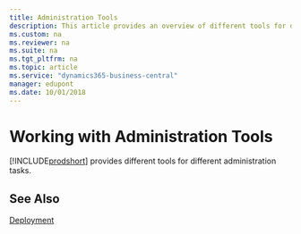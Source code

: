 ```yaml
---
title: Administration Tools
description: This article provides an overview of different tools for different administrative tasks in Microsoft Dynamics 365 Business Central.
ms.custom: na
ms.reviewer: na
ms.suite: na
ms.tgt_pltfrm: na
ms.topic: article
ms.service: "dynamics365-business-central"
manager: edupont
ms.date: 10/01/2018
---
```

# Working with Administration Tools
[!INCLUDE[prodshort](../developer/includes//prodshort.md)] provides different tools for different administration tasks.  
  
<!--
|To|See|  
|--------|---------|  
|Learn about the [!INCLUDE[nav_server](../developer/includes//nav_server_md.md)] Administration Tool, a Microsoft Management Console snap-in that you use to create and manage [!INCLUDE[nav_server](../developer/includes//nav_server_md.md)] instances.|[Business Central Server Administration Tool](administration-tool.md)|  
|Perform administration tasks with the [!INCLUDE[navnow](../developer/includes//navnow_md.md)] Windows PowerShell cmdlets.|[Business Central PowerShell Cmdlets](https://docs.microsoft.com/en-us/powershell/business-central/overview)|  
|Use the [!INCLUDE[nav_dev_long](../developer/includes//nav_dev_long_md.md)] to manage licenses, databases, and companies.|[Administration in the Development Environment](Administration-in-the-Development-Environment.md)|  
|Optimize performance when accessing [!INCLUDE[navnow](../developer/includes//navnow_md.md)] data from SQL Server.|(Optimizing-SQL-Server-Performance-with-Microsoft-Dynamics-NAV.md)|  
|Monitor your [!INCLUDE[nav_server](../developer/includes//nav_server_md.md)] instances.|[Monitoring Microsoft Dynamics NAV Server](Monitoring-Microsoft-Dynamics-NAV-Server.md)|  

-->
  
## See Also  

[Deployment](../deployment/Deployment.md)  

